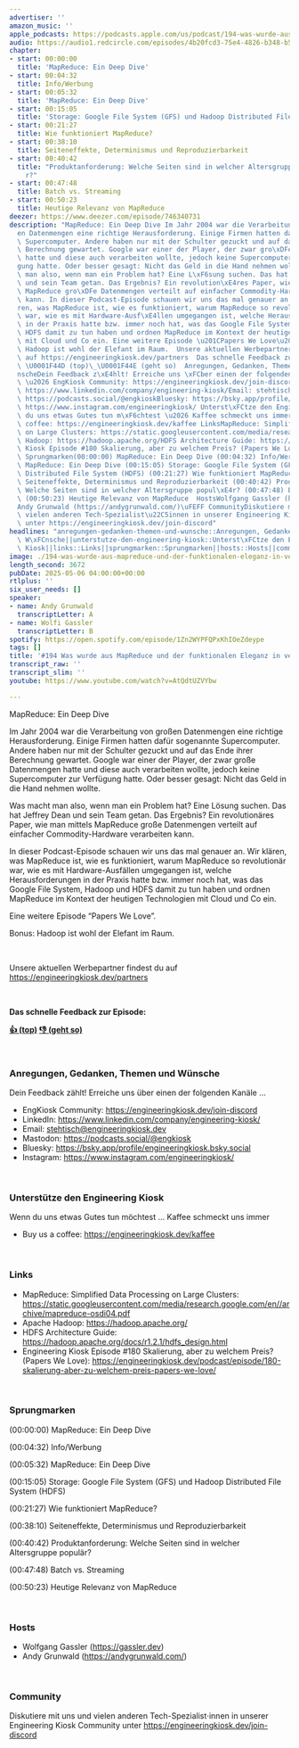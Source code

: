 ```yaml
---
advertiser: ''
amazon_music: ''
apple_podcasts: https://podcasts.apple.com/us/podcast/194-was-wurde-aus-mapreduce-und-der-funktionalen-eleganz/id1603082924?i=1000706472441&uo=4
audio: https://audio1.redcircle.com/episodes/4b20fcd3-75e4-4826-b348-b50379d7605e/stream.mp3
chapter:
- start: 00:00:00
  title: 'MapReduce: Ein Deep Dive'
- start: 00:04:32
  title: Info/Werbung
- start: 00:05:32
  title: 'MapReduce: Ein Deep Dive'
- start: 00:15:05
  title: 'Storage: Google File System (GFS) und Hadoop Distributed File System (HDFS)'
- start: 00:21:27
  title: Wie funktioniert MapReduce?
- start: 00:38:10
  title: Seiteneffekte, Determinismus und Reproduzierbarkeit
- start: 00:40:42
  title: "Produktanforderung: Welche Seiten sind in welcher Altersgruppe popul\xE4\
    r?"
- start: 00:47:48
  title: Batch vs. Streaming
- start: 00:50:23
  title: Heutige Relevanz von MapReduce
deezer: https://www.deezer.com/episode/746340731
description: "MapReduce: Ein Deep Dive Im Jahr 2004 war die Verarbeitung von gro\xDF\
  en Datenmengen eine richtige Herausforderung. Einige Firmen hatten daf\xFCr sogenannte\
  \ Supercomputer. Andere haben nur mit der Schulter gezuckt und auf das Ende ihrer\
  \ Berechnung gewartet. Google war einer der Player, der zwar gro\xDFe Datenmengen\
  \ hatte und diese auch verarbeiten wollte, jedoch keine Supercomputer zur Verf\xFC\
  gung hatte. Oder besser gesagt: Nicht das Geld in die Hand nehmen wollte. Was macht\
  \ man also, wenn man ein Problem hat? Eine L\xF6sung suchen. Das hat Jeffrey Dean\
  \ und sein Team getan. Das Ergebnis? Ein revolution\xE4res Paper, wie man mittels\
  \ MapReduce gro\xDFe Datenmengen verteilt auf einfacher Commodity-Hardware verarbeiten\
  \ kann. In dieser Podcast-Episode schauen wir uns das mal genauer an. Wir kl\xE4\
  ren, was MapReduce ist, wie es funktioniert, warum MapReduce so revolution\xE4r\
  \ war, wie es mit Hardware-Ausf\xE4llen umgegangen ist, welche Herausforderungen\
  \ in der Praxis hatte bzw. immer noch hat, was das Google File System, Hadoop und\
  \ HDFS damit zu tun haben und ordnen MapReduce im Kontext der heutigen Technologien\
  \ mit Cloud und Co ein. Eine weitere Episode \u201CPapers We Love\u201D. Bonus:\
  \ Hadoop ist wohl der Elefant im Raum.  Unsere aktuellen Werbepartner findest du\
  \ auf https://engineeringkiosk.dev/partners  Das schnelle Feedback zur Episode:\
  \ \U0001F44D (top)\_\U0001F44E (geht so)  Anregungen, Gedanken, Themen und W\xFC\
  nscheDein Feedback z\xE4hlt! Erreiche uns \xFCber einen der folgenden Kan\xE4le\
  \ \u2026 EngKiosk Community: https://engineeringkiosk.dev/join-discord\_LinkedIn:\
  \ https://www.linkedin.com/company/engineering-kiosk/Email: stehtisch@engineeringkiosk.devMastodon:\
  \ https://podcasts.social/@engkioskBluesky: https://bsky.app/profile/engineeringkiosk.bsky.socialInstagram:\
  \ https://www.instagram.com/engineeringkiosk/ Unterst\xFCtze den Engineering KioskWenn\
  \ du uns etwas Gutes tun m\xF6chtest \u2026 Kaffee schmeckt uns immer\_ Buy us a\
  \ coffee: https://engineeringkiosk.dev/kaffee LinksMapReduce: Simplified Data Processing\
  \ on Large Clusters: https://static.googleusercontent.com/media/research.google.com/en//archive/mapreduce-osdi04.pdfApache\
  \ Hadoop: https://hadoop.apache.org/HDFS Architecture Guide: https://hadoop.apache.org/docs/r1.2.1/hdfs_design.htmlEngineering\
  \ Kiosk Episode #180 Skalierung, aber zu welchem Preis? (Papers We Love): https://engineeringkiosk.dev/podcast/episode/180-skalierung-aber-zu-welchem-preis-papers-we-love/\
  \ Sprungmarken(00:00:00) MapReduce: Ein Deep Dive (00:04:32) Info/Werbung (00:05:32)\
  \ MapReduce: Ein Deep Dive (00:15:05) Storage: Google File System (GFS) und Hadoop\
  \ Distributed File System (HDFS) (00:21:27) Wie funktioniert MapReduce? (00:38:10)\
  \ Seiteneffekte, Determinismus und Reproduzierbarkeit (00:40:42) Produktanforderung:\
  \ Welche Seiten sind in welcher Altersgruppe popul\xE4r? (00:47:48) Batch vs. Streaming\
  \ (00:50:23) Heutige Relevanz von MapReduce  HostsWolfgang Gassler (https://gassler.dev)\_\
  Andy Grunwald (https://andygrunwald.com/)\uFEFF CommunityDiskutiere mit uns und\
  \ vielen anderen Tech-Spezialist\u22C5innen in unserer Engineering Kiosk Community\
  \ unter https://engineeringkiosk.dev/join-discord"
headlines: "anregungen-gedanken-themen-und-wunsche::Anregungen, Gedanken, Themen und\
  \ W\xFCnsche||unterstutze-den-engineering-kiosk::Unterst\xFCtze den Engineering\
  \ Kiosk||links::Links||sprungmarken::Sprungmarken||hosts::Hosts||community::Community"
image: ./194-was-wurde-aus-mapreduce-und-der-funktionalen-eleganz-in-verteilten-systemen.jpg
length_second: 3672
pubDate: 2025-05-06 04:00:00+00:00
rtlplus: ''
six_user_needs: []
speaker:
- name: Andy Grunwald
  transcriptLetter: A
- name: Wolfi Gassler
  transcriptLetter: B
spotify: https://open.spotify.com/episode/1Zn2WYPFQPxKhIOeZdeype
tags: []
title: '#194 Was wurde aus MapReduce und der funktionalen Eleganz in verteilten Systemen?'
transcript_raw: ''
transcript_slim: ''
youtube: https://www.youtube.com/watch?v=AtQdtUZVYbw

---
```

<p>MapReduce: Ein Deep Dive</p><p>Im Jahr 2004 war die Verarbeitung von großen Datenmengen eine richtige Herausforderung. Einige Firmen hatten dafür sogenannte Supercomputer. Andere haben nur mit der Schulter gezuckt und auf das Ende ihrer Berechnung gewartet. Google war einer der Player, der zwar große Datenmengen hatte und diese auch verarbeiten wollte, jedoch keine Supercomputer zur Verfügung hatte. Oder besser gesagt: Nicht das Geld in die Hand nehmen wollte.</p><p>Was macht man also, wenn man ein Problem hat? Eine Lösung suchen. Das hat Jeffrey Dean und sein Team getan. Das Ergebnis? Ein revolutionäres Paper, wie man mittels MapReduce große Datenmengen verteilt auf einfacher Commodity-Hardware verarbeiten kann.</p><p>In dieser Podcast-Episode schauen wir uns das mal genauer an. Wir klären, was MapReduce ist, wie es funktioniert, warum MapReduce so revolutionär war, wie es mit Hardware-Ausfällen umgegangen ist, welche Herausforderungen in der Praxis hatte bzw. immer noch hat, was das Google File System, Hadoop und HDFS damit zu tun haben und ordnen MapReduce im Kontext der heutigen Technologien mit Cloud und Co ein.</p><p>Eine weitere Episode “Papers We Love”.</p><p>Bonus: Hadoop ist wohl der Elefant im Raum.</p><p><br></p><p>Unsere aktuellen Werbepartner findest du auf <a href="https://engineeringkiosk.dev/partners">https://engineeringkiosk.dev/partners</a></p><p><br></p><p><strong>Das schnelle Feedback zur Episode:</strong></p><p><a href="https://api.openpodcast.dev/feedback/194/upvote" rel="nofollow"><strong>👍 (top)</strong></a><strong> </strong><a href="https://api.openpodcast.dev/feedback/194/downvote" rel="nofollow"><strong>👎 (geht so)</strong></a></p><p><br></p><h3 id="anregungen-gedanken-themen-und-wunsche">Anregungen, Gedanken, Themen und Wünsche</h3><p>Dein Feedback zählt! Erreiche uns über einen der folgenden Kanäle …</p><ul><li>EngKiosk Community: <a href="https://engineeringkiosk.dev/join-discord">https://engineeringkiosk.dev/join-discord</a> </li><li>LinkedIn: <a href="https://www.linkedin.com/company/engineering-kiosk/" rel="nofollow">https://www.linkedin.com/company/engineering-kiosk/</a></li><li>Email: <a href="mailto:stehtisch@engineeringkiosk.dev" rel="nofollow">stehtisch@engineeringkiosk.dev</a></li><li>Mastodon: <a href="https://podcasts.social/@engkiosk" rel="nofollow">https://podcasts.social/@engkiosk</a></li><li>Bluesky: <a href="https://bsky.app/profile/engineeringkiosk.bsky.social" rel="nofollow">https://bsky.app/profile/engineeringkiosk.bsky.social</a></li><li>Instagram: <a href="https://www.instagram.com/engineeringkiosk/" rel="nofollow">https://www.instagram.com/engineeringkiosk/</a></li></ul><p><br></p><h3 id="unterstutze-den-engineering-kiosk">Unterstütze den Engineering Kiosk</h3><p>Wenn du uns etwas Gutes tun möchtest … Kaffee schmeckt uns immer </p><ul><li>Buy us a coffee: <a href="https://engineeringkiosk.dev/kaffee">https://engineeringkiosk.dev/kaffee</a></li></ul><p><br></p><h3 id="links">Links</h3><ul><li>MapReduce: Simplified Data Processing on Large Clusters: <a href="https://static.googleusercontent.com/media/research.google.com/en//archive/mapreduce-osdi04.pdf" rel="nofollow">https://static.googleusercontent.com/media/research.google.com/en//archive/mapreduce-osdi04.pdf</a></li><li>Apache Hadoop: <a href="https://hadoop.apache.org/" rel="nofollow">https://hadoop.apache.org/</a></li><li>HDFS Architecture Guide: <a href="https://hadoop.apache.org/docs/r1.2.1/hdfs_design.html" rel="nofollow">https://hadoop.apache.org/docs/r1.2.1/hdfs_design.html</a></li><li>Engineering Kiosk Episode #180 Skalierung, aber zu welchem Preis? (Papers We Love): <a href="https://engineeringkiosk.dev/podcast/episode/180-skalierung-aber-zu-welchem-preis-papers-we-love/">https://engineeringkiosk.dev/podcast/episode/180-skalierung-aber-zu-welchem-preis-papers-we-love/</a></li></ul><p><br></p><h3 id="sprungmarken">Sprungmarken</h3><p>(00:00:00) MapReduce: Ein Deep Dive</p><p>(00:04:32) Info/Werbung</p><p>(00:05:32) MapReduce: Ein Deep Dive</p><p>(00:15:05) Storage: Google File System (GFS) und Hadoop Distributed File System (HDFS)</p><p>(00:21:27) Wie funktioniert MapReduce?</p><p>(00:38:10) Seiteneffekte, Determinismus und Reproduzierbarkeit</p><p>(00:40:42) Produktanforderung: Welche Seiten sind in welcher Altersgruppe populär?</p><p>(00:47:48) Batch vs. Streaming</p><p>(00:50:23) Heutige Relevanz von MapReduce</p><p><br></p><h3 id="hosts">Hosts</h3><ul><li>Wolfgang Gassler (<a href="https://gassler.dev" rel="nofollow">https://gassler.dev</a>) </li><li>Andy Grunwald (<a href="https://andygrunwald.com/" rel="nofollow">https://andygrunwald.com/</a>)</li></ul><p>﻿</p><h3 id="community">Community</h3><p>Diskutiere mit uns und vielen anderen Tech-Spezialist⋅innen in unserer Engineering Kiosk Community unter <a href="https://engineeringkiosk.dev/join-discord">https://engineeringkiosk.dev/join-discord</a> </p>